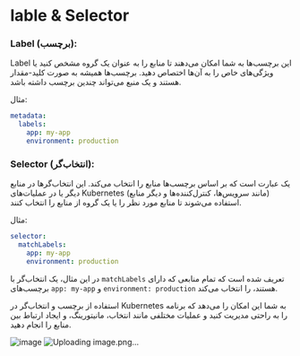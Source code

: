 # lable & Selector

### Label (برچسب):

Label این برچسب‌ها به شما امکان می‌دهند تا منابع را به عنوان یک گروه مشخص کنید یا ویژگی‌های خاص را به آن‌ها اختصاص دهید. برچسب‌ها همیشه به صورت کلید-مقدار هستند و یک منبع می‌تواند چندین برچسب داشته باشد.

مثال:

```yaml
metadata:
  labels:
    app: my-app
    environment: production
```

### Selector (انتخاب‌گر):

یک عبارت است که بر اساس برچسب‌ها منابع را انتخاب می‌کند. این انتخاب‌گرها در منابع دیگر یا در عملیات‌های Kubernetes (مانند سرویس‌ها، کنترل‌کننده‌ها و دیگر منابع) استفاده می‌شوند تا منابع مورد نظر را یا یک گروه از منابع را انتخاب کنند.

مثال:

```yaml
selector:
  matchLabels:
    app: my-app
    environment: production
```

در این مثال، یک انتخاب‌گر با `matchLabels` تعریف شده است که تمام منابعی که دارای برچسب‌های `app: my-app` و `environment: production` هستند، را انتخاب می‌کند.

استفاده از برچسب و انتخاب‌گر در Kubernetes به شما این امکان را می‌دهد که برنامه را به راحتی مدیریت کنید و عملیات مختلفی مانند انتخاب، مانیتورینگ، و ایجاد ارتباط بین منابع را انجام دهید.

![image](https://github.com/milad6745/Kubernetes/assets/113288076/95a0a4b0-3b81-4b2d-866f-51f188ab2d64)
![Uploading image.png…]()


